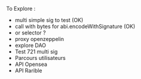 To Explore :
* multi simple sig to test (OK)
* call with bytes for abi.encodeWithSignature (OK)
* or selector ?
* proxy openzeppelin
* explore DAO
* Test 721 multi sig
* Parcours utilisateurs
* API Opensea
* API Rarible



